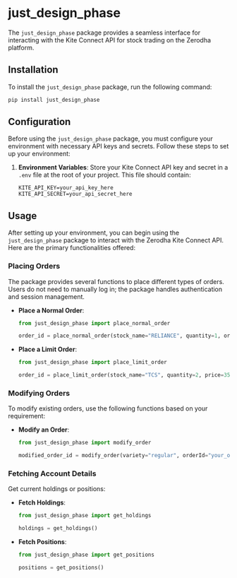 # just_design_phase

The `just_design_phase` package provides a seamless interface for interacting with the Kite Connect API for stock trading on the Zerodha platform.

## Installation

To install the `just_design_phase` package, run the following command:

```bash
pip install just_design_phase
```

## Configuration

Before using the `just_design_phase` package, you must configure your environment with necessary API keys and secrets. Follow these steps to set up your environment:

1. **Environment Variables**: Store your Kite Connect API key and secret in a `.env` file at the root of your project. This file should contain:

    ```
    KITE_API_KEY=your_api_key_here
    KITE_API_SECRET=your_api_secret_here
    ```

## Usage

After setting up your environment, you can begin using the `just_design_phase` package to interact with the Zerodha Kite Connect API. Here are the primary functionalities offered:

### Placing Orders

The package provides several functions to place different types of orders. Users do not need to manually log in; the package handles authentication and session management.

-   **Place a Normal Order**:

    ```python
    from just_design_phase import place_normal_order

    order_id = place_normal_order(stock_name="RELIANCE", quantity=1, order_type="BUY")
    ```

-   **Place a Limit Order**:

    ```python
    from just_design_phase import place_limit_order

    order_id = place_limit_order(stock_name="TCS", quantity=2, price=3500, order_type="SELL")
    ```

### Modifying Orders

To modify existing orders, use the following functions based on your requirement:

-   **Modify an Order**:

    ```python
    from just_design_phase import modify_order

    modified_order_id = modify_order(variety="regular", orderId="your_order_id_here", quantity=2, price=3550)
    ```

### Fetching Account Details

Get current holdings or positions:

-   **Fetch Holdings**:

    ```python
    from just_design_phase import get_holdings

    holdings = get_holdings()
    ```

-   **Fetch Positions**:

    ```python
    from just_design_phase import get_positions

    positions = get_positions()
    ```
